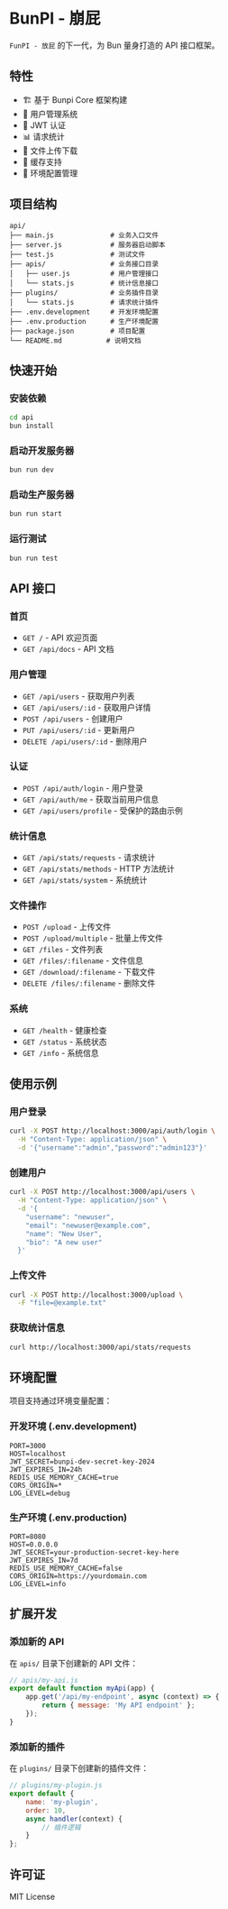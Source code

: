 # BunPI - 崩屁

`FunPI - 放屁` 的下一代，为 Bun 量身打造的 API 接口框架。

## 特性

-   🏗️ 基于 Bunpi Core 框架构建
-   👥 用户管理系统
-   🔐 JWT 认证
-   📊 请求统计
-   📁 文件上传下载
-   💾 缓存支持
-   🔧 环境配置管理

## 项目结构

```
api/
├── main.js              # 业务入口文件
├── server.js            # 服务器启动脚本
├── test.js              # 测试文件
├── apis/                # 业务接口目录
│   ├── user.js          # 用户管理接口
│   └── stats.js         # 统计信息接口
├── plugins/             # 业务插件目录
│   └── stats.js         # 请求统计插件
├── .env.development     # 开发环境配置
├── .env.production      # 生产环境配置
├── package.json         # 项目配置
└── README.md           # 说明文档
```

## 快速开始

### 安装依赖

```bash
cd api
bun install
```

### 启动开发服务器

```bash
bun run dev
```

### 启动生产服务器

```bash
bun run start
```

### 运行测试

```bash
bun run test
```

## API 接口

### 首页

-   `GET /` - API 欢迎页面
-   `GET /api/docs` - API 文档

### 用户管理

-   `GET /api/users` - 获取用户列表
-   `GET /api/users/:id` - 获取用户详情
-   `POST /api/users` - 创建用户
-   `PUT /api/users/:id` - 更新用户
-   `DELETE /api/users/:id` - 删除用户

### 认证

-   `POST /api/auth/login` - 用户登录
-   `GET /api/auth/me` - 获取当前用户信息
-   `GET /api/users/profile` - 受保护的路由示例

### 统计信息

-   `GET /api/stats/requests` - 请求统计
-   `GET /api/stats/methods` - HTTP 方法统计
-   `GET /api/stats/system` - 系统统计

### 文件操作

-   `POST /upload` - 上传文件
-   `POST /upload/multiple` - 批量上传文件
-   `GET /files` - 文件列表
-   `GET /files/:filename` - 文件信息
-   `GET /download/:filename` - 下载文件
-   `DELETE /files/:filename` - 删除文件

### 系统

-   `GET /health` - 健康检查
-   `GET /status` - 系统状态
-   `GET /info` - 系统信息

## 使用示例

### 用户登录

```bash
curl -X POST http://localhost:3000/api/auth/login \
  -H "Content-Type: application/json" \
  -d '{"username":"admin","password":"admin123"}'
```

### 创建用户

```bash
curl -X POST http://localhost:3000/api/users \
  -H "Content-Type: application/json" \
  -d '{
    "username": "newuser",
    "email": "newuser@example.com",
    "name": "New User",
    "bio": "A new user"
  }'
```

### 上传文件

```bash
curl -X POST http://localhost:3000/upload \
  -F "file=@example.txt"
```

### 获取统计信息

```bash
curl http://localhost:3000/api/stats/requests
```

## 环境配置

项目支持通过环境变量配置：

### 开发环境 (.env.development)

```
PORT=3000
HOST=localhost
JWT_SECRET=bunpi-dev-secret-key-2024
JWT_EXPIRES_IN=24h
REDIS_USE_MEMORY_CACHE=true
CORS_ORIGIN=*
LOG_LEVEL=debug
```

### 生产环境 (.env.production)

```
PORT=8080
HOST=0.0.0.0
JWT_SECRET=your-production-secret-key-here
JWT_EXPIRES_IN=7d
REDIS_USE_MEMORY_CACHE=false
CORS_ORIGIN=https://yourdomain.com
LOG_LEVEL=info
```

## 扩展开发

### 添加新的 API

在 `apis/` 目录下创建新的 API 文件：

```javascript
// apis/my-api.js
export default function myApi(app) {
    app.get('/api/my-endpoint', async (context) => {
        return { message: 'My API endpoint' };
    });
}
```

### 添加新的插件

在 `plugins/` 目录下创建新的插件文件：

```javascript
// plugins/my-plugin.js
export default {
    name: 'my-plugin',
    order: 10,
    async handler(context) {
        // 插件逻辑
    }
};
```

## 许可证

MIT License

